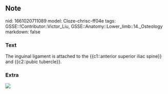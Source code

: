 ## Note
nid: 1661020711089
model: Cloze-chrisc-ff04e
tags: GSSE::!Contributor::Victor_Liu, GSSE::Anatomy::Lower_limb::14._Osteology
markdown: false

### Text
The inguinal ligament is attached to the {{c1::anterior superior iliac spine}} and {{c2::pubic tubercle}}.

### Extra
<img src="paste-5f4f22091453748d5e22607eded1b5250ba1f917.jpg">
